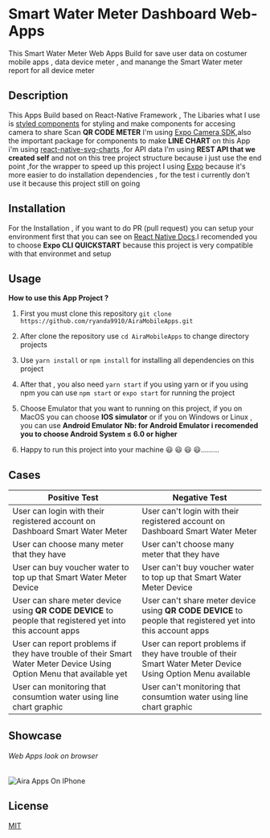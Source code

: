 # Smart Water Meter Dashboard Web-Apps 
 This Smart Water Meter Web Apps Build for save user data on costumer mobile apps , data device meter , and manange the Smart Water meter report for all device meter 

## Description
This Apps Build based on  React-Native Framework , The Libaries what I use is [styled components](https://styled-components.com/) for styling and make components  for accesing camera to share Scan **QR CODE METER** I'm using 
[Expo Camera SDK](https://docs.expo.io/versions/latest/sdk/camera/),also the important package for components to make **LINE CHART** on this App i'm using [react-native-svg-charts](https://github.com/JesperLekland/react-native-svg-charts-examples) ,for API data I'm using **REST API  that we created self** and not on this tree project structure because i just use the end point ,for the wrapper to speed up this project I using [Expo](https://docs.expo.io/)  because it's more easier to do installation dependencies , for the test i currently don't use it because this project still on going 

## Installation
For the Installation , if you want to do PR (pull request) you can setup your environment first that you can see on [React Native Docs](https://reactnative.dev/docs/environment-setup).I recomended you to choose **Expo CLI QUICKSTART** because this project is very compatible with that environmet and setup

## Usage
**How to use this App Project ?**
1.  First you must clone this repository ```git clone https://github.com/ryanda9910/AiraMobileApps.git ```

2.  After clone the repository  use ```cd AiraMobileApps``` to change directory projects

3.  Use ```yarn install``` or ```npm install``` for installing all dependencies on this project

4.  After that , you also need ```yarn start``` if you using yarn or if you using npm you can use ```npm start``` or ```expo start```  for running the project 

5.  Choose Emulator that you want to running on this project, if you on MacOS you can choose **IOS simulator** or if you on Windows or Linux , you can use **Android Emulator**  **Nb: for Android Emulator i recomended you to choose Android System ≤ 6.0 or higher** 

6.  Happy to run this project into your machine 😃 😃 😃 😃.........



## Cases
| Positive Test | Negative Test |
| ------------- | ------------- |
| User can login with their registered account on Dashboard Smart Water Meter | User can't login with their registered account on Dashboard Smart Water Meter|
| User can choose many meter that they have | User can't choose many meter that they have |
| User can buy voucher water to top up that Smart Water Meter Device | User can't buy voucher water to top up that Smart Water Meter Device |
| User can share meter device using **QR CODE DEVICE** to people that registered yet into this account apps | User can't share meter device using **QR CODE DEVICE** to people that registered yet into this account apps|
| User can report problems if they have trouble of their Smart Water Meter Device Using Option Menu that available yet | User can report problems if they have trouble of their Smart Water Meter Device Using Option Menu available|
| User can monitoring that consumtion water using line chart graphic | User can't monitoring that consumtion water using line chart graphic |



## Showcase 

###### Web Apps look on browser

![Aira Apps On IPhone](/SWM.png)




## License

[MIT](https://choosealicense.com/licenses/mit/)



